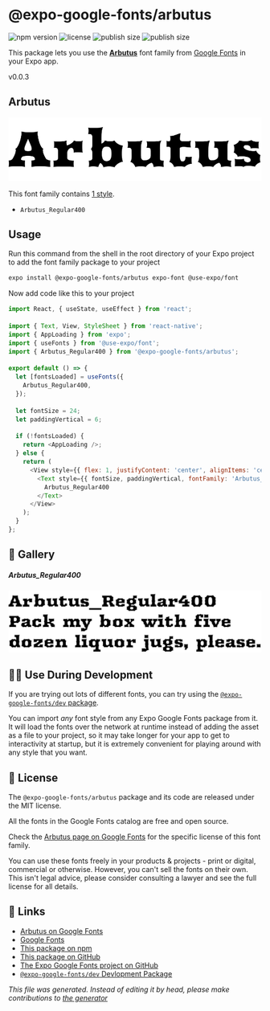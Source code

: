 # @expo-google-fonts/arbutus

![npm version](https://flat.badgen.net/npm/v/@expo-google-fonts/arbutus)
![license](https://flat.badgen.net/github/license/expo/google-fonts)
![publish size](https://flat.badgen.net/packagephobia/install/@expo-google-fonts/arbutus)
![publish size](https://flat.badgen.net/packagephobia/publish/@expo-google-fonts/arbutus)

This package lets you use the [**Arbutus**](https://fonts.google.com/specimen/Arbutus) font family from [Google Fonts](https://fonts.google.com/) in your Expo app.

v0.0.3

## Arbutus

![Arbutus](./font-family.png)

This font family contains [1 style](#gallery).

- `Arbutus_Regular400`

## Usage

Run this command from the shell in the root directory of your Expo project to add the font family package to your project
```sh
expo install @expo-google-fonts/arbutus expo-font @use-expo/font
```

Now add code like this to your project
```js
import React, { useState, useEffect } from 'react';

import { Text, View, StyleSheet } from 'react-native';
import { AppLoading } from 'expo';
import { useFonts } from '@use-expo/font';
import { Arbutus_Regular400 } from '@expo-google-fonts/arbutus';

export default () => {
  let [fontsLoaded] = useFonts({
    Arbutus_Regular400,
  });

  let fontSize = 24;
  let paddingVertical = 6;

  if (!fontsLoaded) {
    return <AppLoading />;
  } else {
    return (
      <View style={{ flex: 1, justifyContent: 'center', alignItems: 'center' }}>
        <Text style={{ fontSize, paddingVertical, fontFamily: 'Arbutus_Regular400' }}>
          Arbutus_Regular400
        </Text>
      </View>
    );
  }
};

```

## 🔡 Gallery

##### Arbutus_Regular400
![Arbutus_Regular400](./d1484fe1dd2948c05f4d1ab7f6acbbc88d4acea2e32880263ec8f991cba4905f.ttf.png)


## 👩‍💻 Use During Development

If you are trying out lots of different fonts, you can try using the [`@expo-google-fonts/dev` package](https://github.com/expo/google-fonts/tree/master/font-packages/dev#readme).

You can import *any* font style from any Expo Google Fonts package from it. It will load the fonts
over the network at runtime instead of adding the asset as a file to your project, so it may take longer
for your app to get to interactivity at startup, but it is extremely convenient
for playing around with any style that you want.

## 📖 License

The `@expo-google-fonts/arbutus` package and its code are released under the MIT license.

All the fonts in the Google Fonts catalog are free and open source.

Check the [Arbutus page on Google Fonts](https://fonts.google.com/specimen/Arbutus) for the specific license of this font family.

You can use these fonts freely in your products & projects - print or digital, commercial or otherwise. However, you can't sell the fonts on their own. This isn't legal advice, please consider consulting a lawyer and see the full license for all details.

## 🔗 Links

- [Arbutus on Google Fonts](https://fonts.google.com/specimen/Arbutus)
- [Google Fonts](https://fonts.google.com/)
- [This package on npm](https://www.npmjs.com/package/@expo-google-fonts/arbutus)
- [This package on GitHub](https://github.com/expo/google-fonts/tree/master/font-packages/arbutus)
- [The Expo Google Fonts project on GitHub](https://github.com/expo/google-fonts)
- [`@expo-google-fonts/dev` Devlopment Package](https://github.com/expo/google-fonts/tree/master/font-packages/dev)


*This file was generated. Instead of editing it by head, please make contributions to [the generator](https://github.com/expo/google-fonts/tree/master/packages/generator)*

